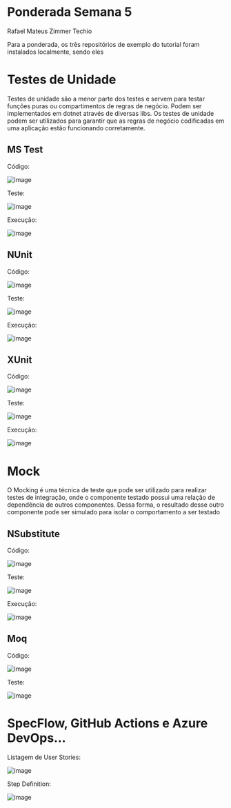 # Ponderada Semana 5

Rafael Mateus Zimmer Techio


Para a ponderada, os três repositórios de exemplo do tutorial foram instalados localmente, sendo eles

# Testes de Unidade

Testes de unidade são a menor parte dos testes e servem para testar funções puras ou compartimentos de regras de negócio. Podem ser implementados em dotnet através de diversas libs. Os testes de unidade podem ser utilizados para garantir que as regras de negócio codificadas em uma aplicação estão funcionando corretamente.

## MS Test

Código:

![image](https://github.com/user-attachments/assets/774c4d20-5743-4601-98f0-00584b0ebfcc)

Teste:

![image](https://github.com/user-attachments/assets/7ab36187-7699-4722-b560-9bf8dca6bfd0)

Execução:

![image](https://github.com/user-attachments/assets/8d85b911-e869-4db6-a954-37138e39b884)


## NUnit

Código:

![image](https://github.com/user-attachments/assets/c3cc1485-c9c3-4137-9770-3457c509d079)

Teste: 

![image](https://github.com/user-attachments/assets/2fa2f6e9-dfa0-48eb-8d2a-a3ace255d334)

Execução:

![image](https://github.com/user-attachments/assets/a196eeaf-5746-496a-9293-fe7d20db9dee)


## XUnit

Código:

![image](https://github.com/user-attachments/assets/6c6a68fe-e90b-434b-b814-3d67df9539d9)

Teste:

![image](https://github.com/user-attachments/assets/cdb314ad-6ad4-411b-9baa-7119c0b155ee)

Execução:

![image](https://github.com/user-attachments/assets/cde84079-155f-42a6-8468-5a541c9cfde4)


# Mock

O Mocking é uma técnica de teste que pode ser utilizado para realizar testes de integração, onde o componente testado possui uma relação de dependência de outros componentes. Dessa forma, o resultado desse outro componente pode ser simulado para isolar o comportamento a ser testado

## NSubstitute

Código:

![image](https://github.com/user-attachments/assets/ccf8b9e5-cd7e-4b90-a8ae-4032021f9ed0)

Teste:

![image](https://github.com/user-attachments/assets/c81f1e3f-8b42-4a74-a707-74313a57787d)

Execução:

![image](https://github.com/user-attachments/assets/e3f48ad7-bf6f-49e4-8e03-dcb91d11eb72)


## Moq

Código:

![image](https://github.com/user-attachments/assets/aa70cbce-5f45-42f9-859a-b7fe137f9a66)

Teste:

![image](https://github.com/user-attachments/assets/76683ccc-82c0-429a-b8d7-b54896452482)

# SpecFlow, GitHub Actions e Azure DevOps…

Listagem de User Stories:

![image](https://github.com/user-attachments/assets/1637574c-30a6-45d1-9649-4e5e9f52f05f)

Step Definition:

![image](https://github.com/user-attachments/assets/9787190d-2f0d-454a-a13a-9a4d7b102d19)

